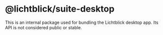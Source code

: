 # @lichtblick/suite-desktop

This is an internal package used for bundling the Lichtblick desktop app. Its API is not considered public or stable.
